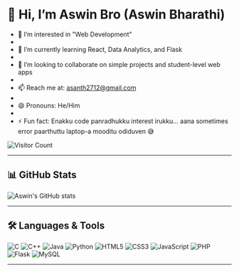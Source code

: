 # 👋 Hi, I’m Aswin Bro (Aswin Bharathi)

- 👀 I’m interested in "Web Development"
- 
- 🌱 I’m currently learning React, Data Analytics, and Flask
- 
- 💞️ I’m looking to collaborate on simple projects and student-level web apps
- 
- 📫 Reach me at: asanth2712@gmail.com
- 
- 😄 Pronouns: He/Him
- 
- ⚡ Fun fact: Enakku code panradhukku interest irukku… aana sometimes error paarthuttu laptop-a mooditu odiduven 😅

![Visitor Count](https://komarev.com/ghpvc/?username=Aswin-bharathi&color=blue)

---

## 📊 GitHub Stats  

![Aswin's GitHub stats](https://github-readme-stats.vercel.app/api?username=Aswin-bharathi&show_icons=true&theme=radical)

---

## 🛠️ Languages & Tools  

![C](https://img.shields.io/badge/-C-00599C?style=flat&logo=c)
![C++](https://img.shields.io/badge/-C++-00599C?style=flat&logo=c%2B%2B)
![Java](https://img.shields.io/badge/-Java-007396?style=flat&logo=java&logoColor=white)
![Python](https://img.shields.io/badge/-Python-3776AB?style=flat&logo=python&logoColor=white)
![HTML5](https://img.shields.io/badge/-HTML5-E34F26?style=flat&logo=html5&logoColor=white)
![CSS3](https://img.shields.io/badge/-CSS3-1572B6?style=flat&logo=css3)
![JavaScript](https://img.shields.io/badge/-JavaScript-F7DF1E?style=flat&logo=javascript&logoColor=black)
![PHP](https://img.shields.io/badge/-PHP-777BB4?style=flat&logo=php&logoColor=white)
![Flask](https://img.shields.io/badge/-Flask-000000?style=flat&logo=flask)
![MySQL](https://img.shields.io/badge/-MySQL-4479A1?style=flat&logo=mysql)

---

